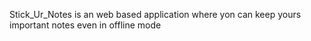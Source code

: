 Stick_Ur_Notes is an web based application where yon can keep yours important notes even in offline mode
